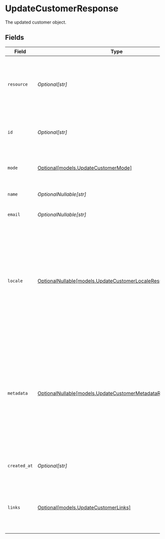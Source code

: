 # UpdateCustomerResponse

The updated customer object.


## Fields

| Field                                                                                                                                                                                                                             | Type                                                                                                                                                                                                                              | Required                                                                                                                                                                                                                          | Description                                                                                                                                                                                                                       | Example                                                                                                                                                                                                                           |
| --------------------------------------------------------------------------------------------------------------------------------------------------------------------------------------------------------------------------------- | --------------------------------------------------------------------------------------------------------------------------------------------------------------------------------------------------------------------------------- | --------------------------------------------------------------------------------------------------------------------------------------------------------------------------------------------------------------------------------- | --------------------------------------------------------------------------------------------------------------------------------------------------------------------------------------------------------------------------------- | --------------------------------------------------------------------------------------------------------------------------------------------------------------------------------------------------------------------------------- |
| `resource`                                                                                                                                                                                                                        | *Optional[str]*                                                                                                                                                                                                                   | :heavy_minus_sign:                                                                                                                                                                                                                | Indicates the response contains a customer object. Will always contain the string `customer` for this endpoint.                                                                                                                   |                                                                                                                                                                                                                                   |
| `id`                                                                                                                                                                                                                              | *Optional[str]*                                                                                                                                                                                                                   | :heavy_minus_sign:                                                                                                                                                                                                                | The identifier uniquely referring to this customer. Example: `cst_vsKJpSsabw`.                                                                                                                                                    | cst_5B8cwPMGnU                                                                                                                                                                                                                    |
| `mode`                                                                                                                                                                                                                            | [Optional[models.UpdateCustomerMode]](../models/updatecustomermode.md)                                                                                                                                                            | :heavy_minus_sign:                                                                                                                                                                                                                | Whether this entity was created in live mode or in test mode.                                                                                                                                                                     | live                                                                                                                                                                                                                              |
| `name`                                                                                                                                                                                                                            | *OptionalNullable[str]*                                                                                                                                                                                                           | :heavy_minus_sign:                                                                                                                                                                                                                | The full name of the customer.                                                                                                                                                                                                    | John Doe                                                                                                                                                                                                                          |
| `email`                                                                                                                                                                                                                           | *OptionalNullable[str]*                                                                                                                                                                                                           | :heavy_minus_sign:                                                                                                                                                                                                                | The email address of the customer.                                                                                                                                                                                                | example@email.com                                                                                                                                                                                                                 |
| `locale`                                                                                                                                                                                                                          | [OptionalNullable[models.UpdateCustomerLocaleResponse]](../models/updatecustomerlocaleresponse.md)                                                                                                                                | :heavy_minus_sign:                                                                                                                                                                                                                | Preconfigure the language to be used in the hosted payment pages shown to the customer. Should only be provided if<br/>absolutely necessary. If not provided, the browser language will be used which is typically highly accurate. | en_US                                                                                                                                                                                                                             |
| `metadata`                                                                                                                                                                                                                        | [OptionalNullable[models.UpdateCustomerMetadataResponseUnion]](../models/updatecustomermetadataresponseunion.md)                                                                                                                  | :heavy_minus_sign:                                                                                                                                                                                                                | Provide any data you like, for example a string or a JSON object. We will save the data alongside the entity. Whenever<br/>you fetch the entity with our API, we will also include the metadata. You can use up to approximately 1kB. |                                                                                                                                                                                                                                   |
| `created_at`                                                                                                                                                                                                                      | *Optional[str]*                                                                                                                                                                                                                   | :heavy_minus_sign:                                                                                                                                                                                                                | The entity's date and time of creation, in [ISO 8601](https://en.wikipedia.org/wiki/ISO_8601) format.                                                                                                                             | 2024-03-20T09:13:37.0Z                                                                                                                                                                                                            |
| `links`                                                                                                                                                                                                                           | [Optional[models.UpdateCustomerLinks]](../models/updatecustomerlinks.md)                                                                                                                                                          | :heavy_minus_sign:                                                                                                                                                                                                                | An object with several relevant URLs. Every URL object will contain an `href` and a `type` field.                                                                                                                                 |                                                                                                                                                                                                                                   |